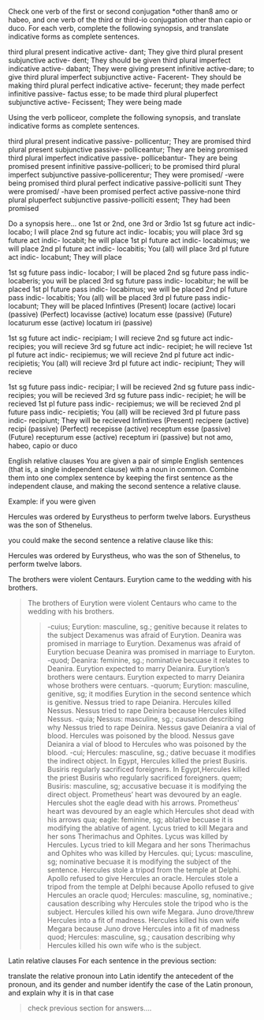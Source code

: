 Check one verb of the first or second conjugation *other than8 amo or habeo, and one verb of the third or third-io conjugation other than capio or duco. For each verb, complete the following synopsis, and translate indicative forms as complete sentences.

third plural present indicative active- dant; They give 
third plural present subjunctive active- dent; They should be given
third plural imperfect indicative active- dabant; They were giving
present infinitive active-dare; to give 
third plural imperfect subjunctive active- Facerent- They should be making
third plural perfect indicative active- fecerunt; they made
perfect infinitive passive- factus esse; to be made
third plural pluperfect subjunctive active- Fecissent; They were being made

Using the verb polliceor, complete the following synopsis, and translate indicative forms as complete sentences.

third plural present indicative passive- pollicentur; They are promised
third plural present subjunctive passive- polliceantur; They are being promised
third plural imperfect indicative passive- pollicebantur- They are being promised
present infinitive passive-polliceri; to be promised 
third plural imperfect subjunctive passive-pollicerentur; They were promised/ -were being promised
third plural perfect indicative passive-polliciti sunt They were promised/ -have been promised
perfect active passive-none
third plural pluperfect subjunctive passive-polliciti essent; They had been promised 

Do a synopsis here… one 1st or 2nd, one 3rd or 3rdio
1st sg future act indic- locabo; I will place
2nd sg future act indic- locabis; you will place
3rd sg future act indic- locabit; he will place
1st pl future act indic- locabimus; we will place
2nd pl future act indic- locabitis; You (all) will place
3rd pl future act indic- locabunt; They will place

1st sg future pass indic- locabor; I will be placed
2nd sg future pass indic- locaberis; you will be placed
3rd sg future pass indic- locabitur; he will be placed
1st pl future pass indic- locabimus; we will be placed
2nd pl future pass indic- locabitis; You (all) will be placed
3rd pl future pass indic- locabunt; They will be placed
Infintives (Present)	locare (active)	locari (passive)
           (Perfect)  locavisse (active)	locatum esse (passive)
           (Future)	  locaturum esse (active)	locatum iri (passive)

1st sg future act indic- recipiam; I will recieve
2nd sg future act indic- recipies; you will recieve
3rd sg future act indic- recipiet; he will recieve 
1st pl future act indic- recipiemus; we will recieve
2nd pl future act indic- recipietis; You (all) will recieve 
3rd pl future act indic- recipiunt; They will recieve

1st sg future pass indic- recipiar; I will be recieved
2nd sg future pass indic- recipies; you will be recieved
3rd sg future pass indic- recipiet; he will be recieved
1st pl future pass indic- recipiemus; we will be recieved
2nd pl future pass indic- recipietis; You (all) will be recieved
3rd pl future pass indic- recipiunt; They will be recieved
Infintives (Present)	recipere (active)	recipi (passive)
           (Perfect)  recepisse (active) receptum esse (passive)
           (Future)	recepturum esse (active)	receptum iri (passive)
but not amo, habeo, capio or duco

English relative clauses
You are given a pair of simple English sentences (that is, a single independent clause) with a noun in common. Combine them into one complex sentence by keeping the first sentence as the independent clause, and making the second sentence a relative clause.

Example: if you were given

Hercules was ordered by Eurystheus to perform twelve labors. Eurystheus was the son of Sthenelus.

you could make the second sentence a relative clause like this:

Hercules was ordered by Eurystheus, who was the son of Sthenelus, to perform twelve labors.

The brothers were violent Centaurs. Eurytion came to the wedding with his brothers.
  >The brothers of Eurytion were violent Centaurs who came to the wedding with his brothers.
   >>-cuius; Eurytion: masculine, sg.; genitive because it relates to the subject
Dexamenus was afraid of Eurytion. Deanira was promised in marriage to Eurytion.
  Dexamenus was afraid of Eurytion becuase Deanira was promised in marriage to Euryton.
    -quod; Deanira: feminine, sg.; nominative becuase it relates to Deanira. 
Eurytion expected to marry Deianira. Eurytion’s brothers were centaurs.
  Eurytion expected to marry Deianira whose brothers were centuars.
    -quorum; Eurytion: masculine, genitive, sg; it modifies Eurytion in the second sentence which is genitive.
Nessus tried to rape Deianira. Hercules killed Nessus.
  Nessus tried to rape Deinira because Hercules killed Nessus.
    -quia; Nessus: masculine, sg.; causation describing why Nessus tried to rape Deinira.
Nessus gave Deianira a vial of blood. Hercules was poisoned by the blood.
  Nessus gave Deianira a vial of blood to Hercules who was poisoned by the blood.
    -cui; Hercules: masculine, sg.; dative becuase it modifies the indirect object.
In Egypt, Hercules killed the priest Busiris. Busiris regularly sacrificed foreigners.
  In Egypt,Hercules killed the priest Busiris who regularly sacrificed foreigners.
    quem; Busiris: masculine, sg; accusative becuase it is modifying the direct object.
Prometheus’ heart was devoured by an eagle. Hercules shot the eagle dead with his arrows.
  Prometheus' heart was devoured by an eagle which Hercules shot dead with his arrows
 qua; eagle: feminine, sg; ablative becuase it is modifying the ablative of agent.
Lycus tried to kill Megara and her sons Therimachus and Ophites. Lycus was killed by Hercules.
  Lycus tried to kill Megara and her sons Therimachus and Ophites who was killed by Hercules.
  qui; Lycus: masculine, sg; nominative becuase it is modifying the subject of the sentence.
Hercules stole a tripod from the temple at Delphi. Apollo refused to give Hercules an oracle.
 Hercules stole a tripod from the temple at Delphi because Apollo refused to give Hercules an oracle
 quod; Hercules: masculine, sg, nominative.; causation describing why Hercules stole the tripod who is the subject.
Hercules killed his own wife Megara. Juno drove/threw Hercules into a fit of madness.
  Hercules killed his own wife Megara because Juno drove Hercules into a fit of madness
  quod; Hercules: masculine, sg.; causation describing why Hercules killed his own wife who is the subject.
  
Latin relative clauses
For each sentence in the previous section:

translate the relative pronoun into Latin
identify the antecedent of the pronoun, and its gender and number
identify the case of the Latin pronoun, and explain why it is in that case

>check previous section for answers....


